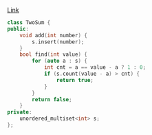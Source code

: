 [Link](https://www.lintcode.com/problem/two-sum-iii-data-structure-design/description)
```cpp
class TwoSum {
public:
    void add(int number) {
        s.insert(number);
    }
    bool find(int value) {
        for (auto a : s) {
            int cnt = a == value - a ? 1 : 0;
            if (s.count(value - a) > cnt) {
                return true;
            }
        }
        return false;
    }
private:
    unordered_multiset<int> s;
};
```
